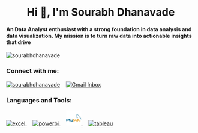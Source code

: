 <h1 align="center">Hi 👋, I'm Sourabh Dhanavade</h1>
<h4 >An Data Analyst enthusiast with a strong foundation in data analysis and data visualization. My mission is to turn raw data into actionable insights that drive</h4>

<p align="left"> <img src="https://komarev.com/ghpvc/?username=sourabhdhanavade&label=Profile%20views&color=0e75b6&style=flat" alt="sourabhdhanavade" /> </p>

<h3 align="left">Connect with me:</h3>
<p align="left">
<a href="https://linkedin.com/in/sourabhdhanavade" target="blank"><img align="center" src="https://raw.githubusercontent.com/rahuldkjain/github-profile-readme-generator/master/src/images/icons/Social/linked-in-alt.svg" alt="sourabhdhanavade" height="30" width="40" /></a>
 &nbsp;&nbsp
   <a href="https://mail.google.com/mail/u/0/#inbox" target="_blank">
  <img align="center" src="https://upload.wikimedia.org/wikipedia/commons/4/4e/Gmail_Icon.png" alt="Gmail Inbox" height="30" width="40" />
</a>
</p>

<h3 align="left">Languages and Tools:</h3>
<p align="left">
  <a href="https://www.microsoft.com/en-us/microsoft-365/excel" target="blank" rel="noreferrer"> <img src="https://img.icons8.com/color/512/microsoft-excel-2019--v1.png" alt="excel" width="40" height="40"/>
  </a>
   &nbsp;&nbsp;&nbsp
  <a href="https://powerbi.microsoft.com/en-au/" target="blank" rel="noreferrer"> <img src="https://img.icons8.com/color/1x/power-bi.png" alt="powerbi" width="40" height="40"/> </a> 
  &nbsp;&nbsp;&nbsp
  <a href="https://www.mysql.com/" target="blank" rel="noreferrer"> <img src="https://raw.githubusercontent.com/devicons/devicon/master/icons/mysql/mysql-original-wordmark.svg" alt="mysql" width="40"   height="40"/> </a> 
  &nbsp;&nbsp;&nbsp
  <a href="https://www.tableau.com/" target="_blank" rel="noreferrer">
    <img src="https://upload.wikimedia.org/wikipedia/commons/4/4b/Tableau_Logo.png" alt="tableau" width="80" height="40"/>
  </a>
</p> 


